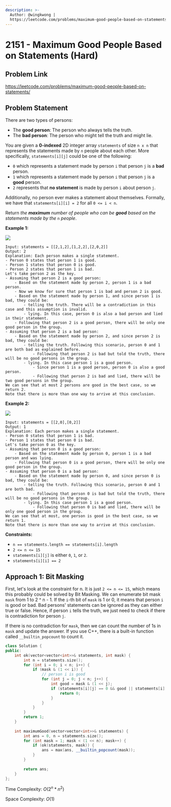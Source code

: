 ```yaml
---
description: >-
  Author: @wingkwong |
  https://leetcode.com/problems/maximum-good-people-based-on-statements/
---
```


# 2151 - Maximum Good People Based on Statements (Hard)

## Problem Link

https://leetcode.com/problems/maximum-good-people-based-on-statements/

## Problem Statement

There are two types of persons:

* The **good person**: The person who always tells the truth.
* The **bad person**: The person who might tell the truth and might lie.

You are given a **0-indexed** 2D integer array `statements` of size `n x n` that represents the statements made by `n` people about each other. More specifically, `statements[i][j]` could be one of the following:

* `0` which represents a statement made by person `i` that person `j` is a **bad** person.
* `1` which represents a statement made by person `i` that person `j` is a **good** person.
* `2` represents that **no statement** is made by person `i` about person `j`.

Additionally, no person ever makes a statement about themselves. Formally, we have that `statements[i][i] = 2` for all `0 <= i < n`.

Return _the **maximum** number of people who can be **good** based on the statements made by the_ `n` _people_.

**Example 1:**

![](https://assets.leetcode.com/uploads/2022/01/15/logic1.jpg)

```
Input: statements = [[2,1,2],[1,2,2],[2,0,2]]
Output: 2
Explanation: Each person makes a single statement.
- Person 0 states that person 1 is good.
- Person 1 states that person 0 is good.
- Person 2 states that person 1 is bad.
Let's take person 2 as the key.
- Assuming that person 2 is a good person:
    - Based on the statement made by person 2, person 1 is a bad person.
    - Now we know for sure that person 1 is bad and person 2 is good.
    - Based on the statement made by person 1, and since person 1 is bad, they could be:
        - telling the truth. There will be a contradiction in this case and this assumption is invalid.
        - lying. In this case, person 0 is also a bad person and lied in their statement.
    - Following that person 2 is a good person, there will be only one good person in the group.
- Assuming that person 2 is a bad person:
    - Based on the statement made by person 2, and since person 2 is bad, they could be:
        - telling the truth. Following this scenario, person 0 and 1 are both bad as explained before.
            - Following that person 2 is bad but told the truth, there will be no good persons in the group.
        - lying. In this case person 1 is a good person.
            - Since person 1 is a good person, person 0 is also a good person.
            - Following that person 2 is bad and lied, there will be two good persons in the group.
We can see that at most 2 persons are good in the best case, so we return 2.
Note that there is more than one way to arrive at this conclusion.
```

**Example 2:**

![](https://assets.leetcode.com/uploads/2022/01/15/logic2.jpg)

```
Input: statements = [[2,0],[0,2]]
Output: 1
Explanation: Each person makes a single statement.
- Person 0 states that person 1 is bad.
- Person 1 states that person 0 is bad.
Let's take person 0 as the key.
- Assuming that person 0 is a good person:
    - Based on the statement made by person 0, person 1 is a bad person and was lying.
    - Following that person 0 is a good person, there will be only one good person in the group.
- Assuming that person 0 is a bad person:
    - Based on the statement made by person 0, and since person 0 is bad, they could be:
        - telling the truth. Following this scenario, person 0 and 1 are both bad.
            - Following that person 0 is bad but told the truth, there will be no good persons in the group.
        - lying. In this case person 1 is a good person.
            - Following that person 0 is bad and lied, there will be only one good person in the group.
We can see that at most, one person is good in the best case, so we return 1.
Note that there is more than one way to arrive at this conclusion.
```

**Constraints:**

* `n == statements.length == statements[i].length`
* `2 <= n <= 15`
* `statements[i][j]` is either `0`, `1`, or `2`.
* `statements[i][i] == 2`

## Approach 1: Bit Masking

First, let's look at the constraint for n. It is just `2 <= n <= 15`, which means this probably could be solved by Bit Masking. We can enumerate bit mask `mask` from 1 to  2 ^ n - 1.  If the `i`-th bit of `mask` is 1 or 0, it means that person `i` is good or bad. Bad persons' statements can be ignored as they can either true or false. Hence, if person `i` tells the truth, we just need to check if there is contradiction for person `j`.

If there is no contradiction for `mask`, then we can count the number of 1s in `mask` and update the answer. If you use C++, there is a built-in function called `__builtin_popcount` to count it.

<SolutionAuthor name="@wingkwong"/>

```cpp
class Solution {
public:
    int ok(vector<vector<int>>& statements, int mask) {
        int n = statements.size();
        for (int i = 0; i < n; i++) {
            if (mask & (1 << i)) {
                // person i is good
                for (int j = 0; j < n; j++) {
                    int good = mask & (1 << j);
                    if (statements[i][j] == 0 && good || statements[i][j] == 1 && !good) {
                        return 0;
                    }
                }    
            }
        }
        return 1;
    }
    
    int maximumGood(vector<vector<int>>& statements) {
        int ans = 0, n = statements.size();
        for (int mask = 1; mask < (1 << n); mask++) {
            if (ok(statements, mask)) {
                ans = max(ans, __builtin_popcount(mask));
            }
        }
    
        return ans;
    }
};
```

Time Complexity: $O(2 ^ n * n ^ 2)$

Space Complexity: $O(1)$
